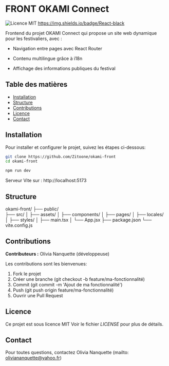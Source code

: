 # FRONT OKAMI Connect

![Licence MIT](https://img.shields.io/badge/Licence-MIT-yellow.svg)
https://img.shields.io/badge/React-black


Frontend du projet OKAMI Connect qui propose un site web dynamique pour les festivaliers, avec :

- Navigation entre pages avec React Router

- Contenu multilingue grâce à i18n

- Affichage des informations publiques du festival

## Table des matières

- [Installation](#installation)
- [Structure](#structure)
- [Contributions](#contributions)
- [Licence](#licence)
- [Contact](#contact)


## Installation

Pour installer et configurer le projet, suivez les étapes ci-dessous:

```bash
git clone https://github.com/Zitoone/okami-front
cd okami-front
```

```bash
npm run dev
```
Serveur Vite sur : http://localhost:5173

## Structure

okami-front/
├── public/       
├── src/
│   ├── assets/
│   ├── components/
│   ├── pages/
│   ├── locales/
│   ├── styles/
│   ├── main.tsx
│   └── App.jsx
├── package.json
└── vite.config.js

## Contributions

**Contributeurs :** Olivia Nanquette (développeuse)

Les contributions sont les bienvenues: 

1. Fork le projet
2. Créer une branche (git checkout -b feature/ma-fonctionnalité)
3. Commit (git commit -m 'Ajout de ma fonctionnalité')
4. Push (git push origin feature/ma-fonctionnalité)
5. Ouvrir une Pull Request


## Licence

Ce projet est sous licence MIT Voir le fichier _LICENSE_ pour plus de détails.

## Contact

Pour toutes questions, contactez Olivia Nanquette (mailto: oliviananquette@yahoo.fr)
